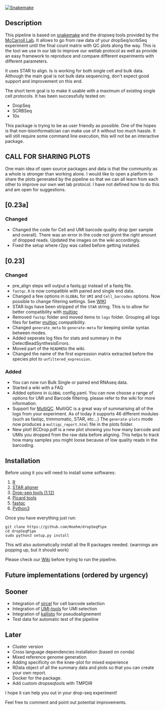 [![Snakemake](https://img.shields.io/badge/snakemake-≥3.5.2-brightgreen.svg?style=flat-square)](https://snakemake.bitbucket.io)

Description
------------------
This pipeline is based on [snakemake](https://snakemake.readthedocs.io/en/stable/) and the dropseq tools provided by the [McCarroll Lab](http://mccarrolllab.com/dropseq/). It allows to go from raw data of your dropSeq/scrbSeq experiment until the final count matrix with QC plots along the way.
This is the tool we use in our lab to improve our wetlab protocol as well as provide an easy framework to reproduce and compare different experiments with different parameters.

It uses STAR to align. Is is working for both single cell and bulk data. Although the main goal is not bulk data sequencing, don't expect good support and improvement on this end.

The short term goal is to make it usable with a maximum of existing single cell protocols. It has been successfully tested on:
* DropSeq
* SCRBSeq
* 10x

This package is trying to be as user friendly as possible. One of the hopes is that non-bioinformatician can make use of it without too much hassle. It will still require some command line execution, this will not be an interactive package.

CALL FOR SHARING PLOTS
------------------------------------
One main idea of open source packages and data is that the community as a whole is stronger than working alone.
I would like to open a platform to share the plots generated by the pipeline so that we can all learn from each other to improve our own wet lab protocol.
I have not defined how to do this and am open for suggestions.



## [0.23a]
### Changed
- Changed the code for Cell and UMI barcode quality drop (per sample and overall). There was an error in the code not givint the right amount of dropped reads. Updated the images on the wiki accordingly.
- Fixed the setup where r2py was called before getting installed.

## [0.23]
### Changed
- pre_align steps will output a fastq.gz instead of a fastq file.
- `fastqc.R` is now compatible with paired and single end data.
- Changed a few options in `GLOBAL` for `UMI` and `Cell_barcodes` options. Now possible to change filtering settings. See [WIKI](https://github.com/Hoohm/dropSeqPipe/wiki/Create-config-files)
- STAR logs have been stripped of the `STAR` string. This is to allow for better compatibility with [multiqc](https://github.com/ewels/MultiQC/)
- Removed `fastqc` folder and moved items to `logs` folder. Grouping all logs files for better [multiqc](https://github.com/ewels/MultiQC/) compatibility.
- Changed `generate_meta` to `generate-meta` for keeping similar syntax between modes.
- Added seperate log files for stats and summary in the DetectBeadSynthesisErrors.
- Moved part of the `README`to the wiki.
- Changed the name of the first expression matrix extracted before the species plot to `unfiltered_expression.`


### Added
- You can now run Bulk Single or paired end RNAseq data.
- Started a wiki with a FAQ
- Added options in `GLOBAL` config.yaml. You can now choose a range of options for UMI and Barcode filtering. please refer to the wiki for more information.
- Support for [MultiQC](https://github.com/ewels/MultiQC/). MultiQC is a great way of summarising all of the logs from your experiment. As of today it supports 46 different modules (such as fastqc, trimmomatic, STAR, etc...) The `generate-plots` mode now produces a `multiqc_report.html` file in the plots folder.
- New plot! BCDrop.pdf is a new plot showing you how many barcode and UMIs you dropped from the raw data before aligning. This helps to track how many samples you might loose because of low quality reads in the barcoding.


Installation
--------
Before using it you will need to install some softwares:

1. [R](https://cran.r-project.org/)
2. [STAR aligner](https://github.com/alexdobin/STAR)
3. [Drop-seq tools (1.12)](http://mccarrolllab.com/dropseq/)
4. [Picard tools](https://broadinstitute.github.io/picard/)
5. [fastqc](https://www.bioinformatics.babraham.ac.uk/projects/fastqc/)
6. [Python3](https://www.python.org/)

Once you have everything just run:
```
git clone https://github.com/Hoohm/dropSeqPipe
cd dropSeqPipe
sudo python3 setup.py install
```

This will also automatically install all the R packages needed. (warnings are popping up, but it should work)

Please check our [Wiki](https://github.com/Hoohm/dropSeqPipe/wiki) before trying to run the pipeline.


Future implementations (ordered by urgency)
---------------------------
## Sooner
* Integration of [sircel](https://github.com/pachterlab/sircel) for cell barcode selection
* Integration of [UMI-tools](https://github.com/CGATOxford/UMI-tools) for UMI selection
* Integration of [kallisto](https://github.com/pachterlab/kallisto) for pseudoalignement
* Test data for automatic test of the pipeline
## Later
* Cluster version
* Cross language dependencies installation (based on conda)
* Mixed reference genome generation
* Adding specificity on the knee-plot for mixed experience
* RData object of all the summary data and plots so that you can create your own report.
* Docker for the package.
* Add custom dropseqtools with TMPDIR

I hope it can help you out in your drop-seq experiment!

Feel free to comment and point out potential improvements.